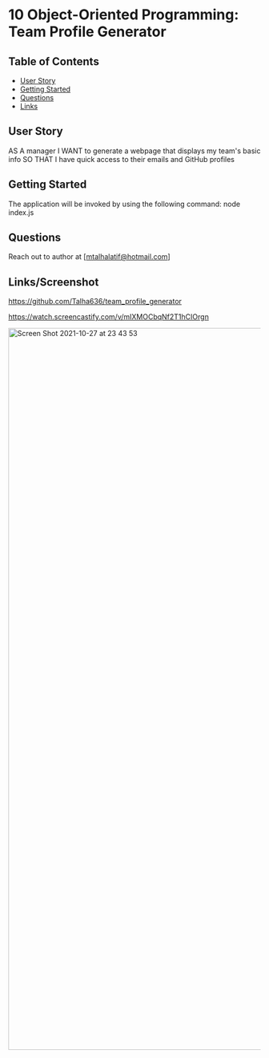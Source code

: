 # 10 Object-Oriented Programming: Team Profile Generator

## Table of Contents

- [User Story](#User-Story)
- [Getting Started](#Getting-Started)
- [Questions](#Questions)
- [Links](#Links)

## User Story

AS A manager
I WANT to generate a webpage that displays my team's basic info
SO THAT I have quick access to their emails and GitHub profiles

## Getting Started

The application will be invoked by using the following command:
node index.js

## Questions

Reach out to author at [mtalhalatif@hotmail.com]

## Links/Screenshot

https://github.com/Talha636/team_profile_generator

https://watch.screencastify.com/v/mIXMOCbqNf2T1hCIOrgn

<img width="1440" alt="Screen Shot 2021-10-27 at 23 43 53" src="https://user-images.githubusercontent.com/85548877/139183463-2b671bfb-5d91-499c-b7c6-ed566b7b0b79.png">
